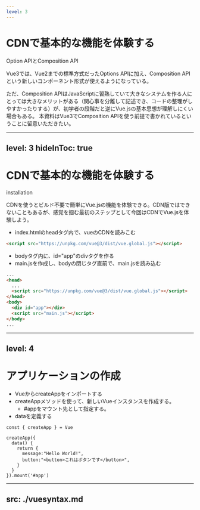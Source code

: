 ```yaml
---
level: 3
---
```

# <logos-vue /> CDNで基本的な機能を体験する
Option APIとComposition API

Vue3では、Vue2までの標準方式だったOptions APIに加え、Composition APIという新しいコンポーネント形式が使えるようになっている。

ただ、Composition APIはJavaScriptに習熟していて大きなシステムを作る人にとっては大きなメリットがある（関心事を分離して記述でき、コードの整理がしやすかったりする）が、初学者の段階だと逆にVue.jsの基本思想が理解しにくい場合もある。
本資料はVue3でComposition APIを使う前提で書かれているということに留意いただきたい。

---
level: 3
hideInToc: true
---
# <logos-vue /> CDNで基本的な機能を体験する
installation

CDNを使うとビルド不要で簡単にVue.jsの機能を体験できる。CDN版ではできないこともあるが、感覚を掴む最初のステップとして今回はCDNでVue.jsを体験しよう。

- index.htmlのheadタグ内で、vueのCDNを読みこむ 
```html
<script src="https://unpkg.com/vue@3/dist/vue.global.js"></script>
```

- bodyタグ内に、id="app"のdivタグを作る
- main.jsを作成し、bodyの閉じタグ直前で、main.jsを読み込む

```html
...
<head>
  ...
  <script src="https://unpkg.com/vue@3/dist/vue.global.js"></script>
</head>
<body>
  <div id="app"></div>
  <script src="main.js"></script>
</body>
...
```
---
level: 4
---
# <logos-vue /> アプリケーションの作成
- VueからcreateAppをインポートする
- createAppメソッドを使って、新しいVueインスタンスを作成する。
  - #appをマウント先として指定する。
- dataを定義する

```js{1|3|10|4,5,6,7,8,9}
const { createApp } = Vue

createApp({
  data() {
    return {
      message:"Hello World!",
      button:"<button>これはボタンです</button>",
    }
  }
}).mount('#app')
```

---
src: ./vuesyntax.md
---